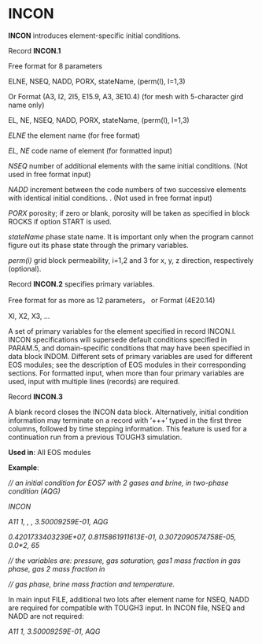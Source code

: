 # INCON

**INCON**            introduces element-specific initial conditions.

&#x20;Record **INCON.1**

&#x20;                      Free format for 8 parameters

&#x20;                      ELNE, NSEQ, NADD, PORX, stateName, (perm(I), I=1,3)

&#x20;                      Or Format (A3, I2, 2I5, E15.9, A3, 3E10.4) (for mesh with 5-character gird name only)

&#x20;                      EL, NE, NSEQ, NADD, PORX, stateName, (perm(I), I=1,3)

_ELNE_             the element name (for free format)

_EL_, _NE_           code name of element (for formatted input)

_NSEQ_            number of additional elements with the same initial conditions. (Not used in free format input)

_NADD_            increment between the code numbers of two successive elements with identical initial conditions. . (Not used in free format input)

_PORX_            porosity; if zero or blank, porosity will be taken as specified in block ROCKS if option START is used.

_stateName_    phase state name. It is important only when the program cannot figure out its phase state through the primary variables.

_perm(i)_   grid block permeability, i=1,2 and 3 for x, y, z direction, respectively (optional).

Record **INCON.2**        specifies primary variables.

&#x20;                      Free format for as more as 12 parameters， or Format (4E20.14)

&#x20;                      Xl, X2, X3, ...

A set of primary variables for the element specified in record INCON.l. INCON specifications will supersede default conditions specified in PARAM.5, and domain-specific conditions that may have been specified in data block INDOM. Different sets of primary variables are used for different EOS modules; see the description of EOS modules in their corresponding sections. For formatted input, when more than four primary variables are used, input with multiple lines (records) are required.

&#x20;Record **INCON.3**

A blank record closes the INCON data block. Alternatively, initial condition information may terminate on a record with ‘+++’ typed in the first three columns, followed by time stepping information. This feature is used for a continuation run from a previous TOUGH3 simulation.

**Used in**: All EOS modules

**Example**:

_// an initial condition for EOS7 with 2 gases and brine, in two-phase condition (AQG)_

_INCON_

_A11 1, , , 3.50009259E-01, AQG_                                    &#x20;

_0.4201733403239E+07, 0.8115861911613E-01, 0.3072090574758E-05, 0.0\*2, 65_&#x20;

_// the variables are: pressure, gas saturation, gas1 mass fraction in gas phase, gas 2 mass fraction in_&#x20;

_// gas phase, brine mass fraction and temperature._

In main input FILE, additional two lots after element name for NSEQ, NADD are required for compatible with TOUGH3 input.  In INCON file, NSEQ and NADD are not required:

_A11 1, 3.50009259E-01, AQG_&#x20;
